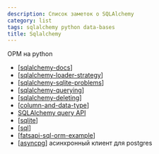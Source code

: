```yaml
---
description: Список заметок о SQLAlchemy
category: list
tags: sqlalchemy python data-bases
title: Sqlalchemy
---
```

ОРМ на python

- [[sqlalchemy-docs]]
- [[sqlalchemy-loader-strategy]]
- [[sqlalchemy-sqlite-problems]]
- [[sqlalchemy-querying]]
- [[sqlalchemy-deleting]]
- [[column-and-data-type]]
- [SQLAlchemy query API](https://docs.sqlalchemy.org/en/14/orm/query.html)
- [[sqlite]]
- [[sql]]
- [[fatsapi-sql-orm-example]]
- [[asyncpg]] асинхронный клиент для postgres

[//begin]: # "Autogenerated link references for markdown compatibility"
[sqlalchemy-docs]: ..%2Fnotes%2Fsqlalchemy-docs "Sqlalchemy документация bd"
[sqlalchemy-loader-strategy]: ..%2Fnotes%2Fsqlalchemy-loader-strategy "Sqlalchemy loader strategy bd"
[sqlalchemy-sqlite-problems]: ..%2Fnotes%2Fsqlalchemy-sqlite-problems "Sqlalchemy sqlite problems bd"
[sqlalchemy-querying]: ..%2Fnotes%2Fsqlalchemy-querying "Sqlalchgemy querying bd"
[sqlalchemy-deleting]: ..%2Fnotes%2Fsqlalchemy-deleting "Sqlalchemy deleting bd"
[column-and-data-type]: ..%2Fnotes%2Fcolumn-and-data-type "Column and data type"
[sqlite]: ..%2Fnotes%2Fsqlite "Sqlite bd"
[sql]: ..%2Fnotes%2Fsql "SQL"
[fatsapi-sql-orm-example]: ..%2Fnotes%2Ffatsapi-sql-orm-example "Fatsapi sql orm example"
[asyncpg]: ..%2Fnotes%2Fasyncpg "asyncpg postgresql client"
[//end]: # "Autogenerated link references"